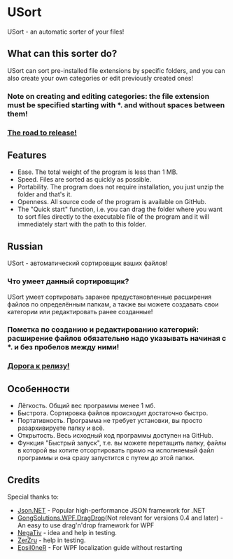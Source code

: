 # USort
USort - an automatic sorter of your files!
## What can this sorter do?
USort can sort pre-installed file extensions by specific folders, and you can also create your own categories or edit previously created ones!
###  Note on creating and editing categories: the file extension must be specified starting with *. and without spaces between them!
### [The road to release!](https://github.com/Net2Fox/USort/projects/1)
## Features
- Ease. The total weight of the program is less than 1 MB.
- Speed. Files are sorted as quickly as possible.
- Portability. The program does not require installation, you just unzip the folder and that's it.
- Openness. All source code of the program is available on GitHub.
- The "Quick start" function, i.e. you can drag the folder where you want to sort files directly to the executable file of the program and it will immediately start with the path to this folder.

## Russian
USort - автоматический сортировщик ваших файлов!
### Что умеет данный сортировщик?
USort умеет сортировать заранее предустановленные расширения файлов по определённым папкам, а также вы можете создавать свои категории или редактировать ранее созданные!
### Пометка по созданию и редактированию категорий: расширение файлов обязательно надо указывать начиная с *. и без пробелов между ними!
### [Дорога к релизу!](https://github.com/Net2Fox/USort/projects/1)
## Особенности
- Лёгкость. Общий вес программы менее 1 мб.
- Быстрота. Сортировка файлов происходит достаточно быстро.
- Портативность. Программа не требует установки, вы просто разархивируете папку и всё.
- Открытость. Весь исходный код программы доступен на GitHub.
- Функция "Быстрый запуск", т.е. вы можете перетащить папку, файлы в которой вы хотите отсортировать прямо на исполняемый файл программы и она сразу запустится с путем до этой папки.



## Credits
Special thanks to:
- [Json.NET](https://www.newtonsoft.com/json) - Popular high-performance JSON framework for .NET
- [GongSolutions.WPF.DragDrop](https://github.com/punker76/gong-wpf-dragdrop)(Not relevant for versions 0.4 and later) - An easy to use drag'n'drop framework for WPF
- [NegaTiv](https://vk.com/lilnegativ) - idea and help in testing.
- [ZerZru](https://github.com/ZerZru) - help in testing.
- [Epsil0neR](https://github.com/Epsil0neR/WPF-Localization) - For WPF localization guide without restarting
